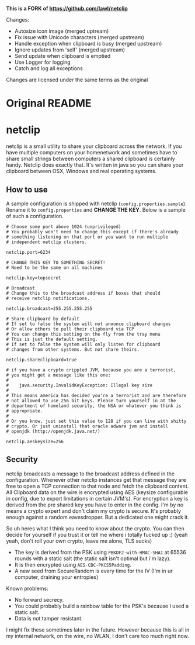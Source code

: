 **This is a FORK of https://github.com/lawl/netclip**

Changes:

- Autosize icon image (merged uptream)
- Fix issue with Unicode characters (merged upstream)
- Handle exception when clipboard is busy (merged upstream)
- Ignore updates from 'self' (merged upstream)
- Send update when clipboard is emptied
- Use Logger for logging
- Catch and log all exceptions

Changes are licensed under the same terms as the original

# Original README

netclip
=======

netclip is a small utility to share your clipboard across the network. If you have multiple computers on your homenetwork and sometimes have to share small strings between computers a shared clipboard is certainly handy. Netclip does exactly that. It's written in java so you can share your clipboard between OSX, Windows and real operating systems.

How to use
----------
A sample configuration is shipped with netclip (`config.properties.sample`). Rename it to `config.properties` and **CHANGE THE KEY**.
Below is a sample of such a configuration.

    # Choose some port above 1024 (unprivileged)
    # You probably won't need to change this except if there's already
    # something listening on that port or you want to run multiple
    # independent netclip clusters.

    netclip.port=6234

    # CHANGE THIS KEY TO SOMETHING SECRET!
    # Need to be the same on all machines

    netclip.key=topsecret

    # Broadcast
    # Change this to the broadcast address if boxes that should
    # receive netclip notifications.

    netclip.broadcast=255.255.255.255

    # Share clipboard by default
    # If set to false the system will not anounce clipboard changes
    # Or allow others to pull their clipboard via TCP
    # You can change this setting on the fly from the tray menu
    # This is just the default setting.
    # If set to false the system will only listen for clipboard
    # changes from other systems. But not share theirs.

    netclip.shareclipboard=true
    
    # if you have a crypto crippled JVM, because you are a terrorist,
    # you might get a message like this one:
    #
    #    java.security.InvalidKeyException: Illegal key size
    #
    # This means america has decided you're a terrorist and are therefore
    # not allowed to use 256 bit keys. Please turn yourself in at the
    # department of homeland security, the NSA or whatever you think is
    # appropriate. 
    #
    # Or you know, just set this value to 128 if you can live with shitty
    # crypto. Or just uninstall that oracle adware jvm and install
    # openjdk (http://openjdk.java.net/)
    
    netclip.aeskeysize=256


Security
--------
netclip broadcasts a message to the broadcast address defined in the configuration. Whenever other netclip instances get that message they are free to open a TCP connection to that node and fetch the clipboard content. All Clipboard data on the wire is encrypted using AES (keysize configurable in config, due to export limitations in certain JVM's). For encryption a key is derived from the pre shared key you have to enter in the config.
I'm by no means a crypto expert and don't claim my crypto is secure. It's probably enough against a random eavesdropper. But a dedicated one might crack it.

So uh heres what I think you need to know about the crypto. You can then decide for yourself if you trust it or tell me where i totally fucked up :)
(yeah yeah, don't roll your own crypto, leave me alone, TLS sucks)

* The key is derived from the PSK using `PBKDF2-with-HMAC-SHA1` at 65536 rounds with a static salt (the static salt isn't optimal but i'm lazy).
* It is then encrypted using `AES-CBC-PKCS5Padding`.
* A new seed from SecureRandom is every time for the IV (I'm in ur computer, draining your entropies)

Known problems:
* No forward secrecy.
* You could probably build a rainbow table for the PSK's because I used a static salt.
* Data is not tamper resistant.

I might fix these sometimes later in the future. However because this is all in my internal network, on the wire, no WLAN, I don't care too much right now.
